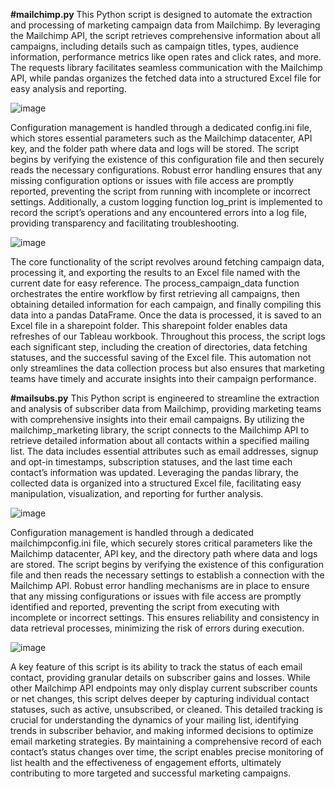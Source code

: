 **#mailchimp.py**
This Python script is designed to automate the extraction and processing of marketing campaign data from Mailchimp. By leveraging the Mailchimp API, the script retrieves comprehensive information about all campaigns, including details such as campaign titles, types, audience information, performance metrics like open rates and click rates, and more. The requests library facilitates seamless communication with the Mailchimp API, while pandas organizes the fetched data into a structured Excel file for easy analysis and reporting.

![image](https://github.com/user-attachments/assets/2d8ba794-1d97-4f75-837c-46ae07913a84)

Configuration management is handled through a dedicated config.ini file, which stores essential parameters such as the Mailchimp datacenter, API key, and the folder path where data and logs will be stored. The script begins by verifying the existence of this configuration file and then securely reads the necessary configurations. Robust error handling ensures that any missing configuration options or issues with file access are promptly reported, preventing the script from running with incomplete or incorrect settings. Additionally, a custom logging function log_print is implemented to record the script’s operations and any encountered errors into a log file, providing transparency and facilitating troubleshooting.

![image](https://github.com/user-attachments/assets/1249cef8-c2ed-44ee-b286-f7b4eece842d)


The core functionality of the script revolves around fetching campaign data, processing it, and exporting the results to an Excel file named with the current date for easy reference. The process_campaign_data function orchestrates the entire workflow by first retrieving all campaigns, then obtaining detailed information for each campaign, and finally compiling this data into a pandas DataFrame. Once the data is processed, it is saved to an Excel file in a sharepoint folder. This sharepoint folder enables data refreshes of our Tableau workbook. Throughout this process, the script logs each significant step, including the creation of directories, data fetching statuses, and the successful saving of the Excel file. This automation not only streamlines the data collection process but also ensures that marketing teams have timely and accurate insights into their campaign performance.

**#mailsubs.py**
This Python script is engineered to streamline the extraction and analysis of subscriber data from Mailchimp, providing marketing teams with comprehensive insights into their email campaigns. By utilizing the mailchimp_marketing library, the script connects to the Mailchimp API to retrieve detailed information about all contacts within a specified mailing list. The data includes essential attributes such as email addresses, signup and opt-in timestamps, subscription statuses, and the last time each contact’s information was updated. Leveraging the pandas library, the collected data is organized into a structured Excel file, facilitating easy manipulation, visualization, and reporting for further analysis.

![image](https://github.com/user-attachments/assets/a64a420c-bd20-47f3-a19f-530b9b6e6165)


Configuration management is handled through a dedicated mailchimpconfig.ini file, which securely stores critical parameters like the Mailchimp datacenter, API key, and the directory path where data and logs are stored. The script begins by verifying the existence of this configuration file and then reads the necessary settings to establish a connection with the Mailchimp API. Robust error handling mechanisms are in place to ensure that any missing configurations or issues with file access are promptly identified and reported, preventing the script from executing with incomplete or incorrect settings. This ensures reliability and consistency in data retrieval processes, minimizing the risk of errors during execution.

![image](https://github.com/user-attachments/assets/b733af0a-4040-4a64-9bab-c98ff0e649fc)


A key feature of this script is its ability to track the status of each email contact, providing granular details on subscriber gains and losses. While other Mailchimp API endpoints may only display current subscriber counts or net changes, this script delves deeper by capturing individual contact statuses, such as active, unsubscribed, or cleaned. This detailed tracking is crucial for understanding the dynamics of your mailing list, identifying trends in subscriber behavior, and making informed decisions to optimize email marketing strategies. By maintaining a comprehensive record of each contact’s status changes over time, the script enables precise monitoring of list health and the effectiveness of engagement efforts, ultimately contributing to more targeted and successful marketing campaigns.
